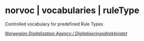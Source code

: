 # norvoc | vocabularies | ruleType

Controlled vocabulary for predefined Rule Types

[_Norwegian Digitalization Agency / Digitaliseringsdirektoratet_](https://digdir.no/)
